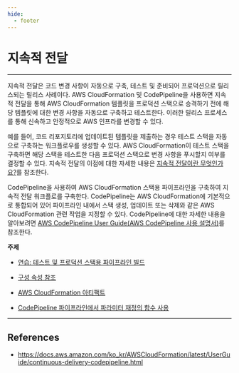```yaml
---
hide:
  - footer
---
```


# 지속적 전달

---

지속적 전달은 코드 변경 사항이 자동으로 구축, 테스트 및 준비되어 프로덕션으로 릴리스되는 릴리스 사례이다. AWS CloudFormation 및 CodePipeline을 사용하면 지속적 전달을 통해 AWS CloudFormation 템플릿을 프로덕션 스택으로 승격하기 전에 해당 템플릿에 대한 변경 사항을 자동으로 구축하고 테스트한다. 이러한 릴리스 프로세스를 통해 신속하고 안정적으로 AWS 인프라를 변경할 수 있다.

예를 들어, 코드 리포지토리에 업데이트된 템플릿을 제출하는 경우 테스트 스택을 자동으로 구축하는 워크플로우를 생성할 수 있다. AWS CloudFormation이 테스트 스택을 구축하면 해당 스택을 테스트한 다음 프로덕션 스택으로 변경 사항을 푸시할지 여부를 결정할 수 있다. 지속적 전달의 이점에 대한 자세한 내용은 [지속적 전달이란 무엇인가요?](http://aws.amazon.com/devops/continuous-delivery/)를 참조한다.

CodePipeline을 사용하여 AWS CloudFormation 스택용 파이프라인을 구축하여 지속적 전달 워크플로를 구축한다. CodePipeline는 AWS CloudFormation에 기본적으로 통합되어 있어 파이프라인 내에서 스택 생성, 업데이트 또는 삭제와 같은 AWS CloudFormation 관련 작업을 지정할 수 있다. CodePipeline에 대한 자세한 내용을 알아보려면 [AWS CodePipeline User Guide(AWS CodePipeline 사용 설명서)](https://docs.aws.amazon.com/codepipeline/latest/userguide/)를 참조한다.

**주제**

- [연습: 테스트 및 프로덕션 스택용 파이프라인 빌드](https://docs.aws.amazon.com/ko_kr/AWSCloudFormation/latest/UserGuide/continuous-delivery-codepipeline-basic-walkthrough.html)

- [구성 속성 참조](https://docs.aws.amazon.com/ko_kr/AWSCloudFormation/latest/UserGuide/continuous-delivery-codepipeline-action-reference.html)

- [AWS CloudFormation 아티팩트](https://docs.aws.amazon.com/ko_kr/AWSCloudFormation/latest/UserGuide/continuous-delivery-codepipeline-cfn-artifacts.html)

- [CodePipeline 파이프라인에서 파라미터 재정의 함수 사용](https://docs.aws.amazon.com/ko_kr/AWSCloudFormation/latest/UserGuide/continuous-delivery-codepipeline-parameter-override-functions.html)

---

## References

- <https://docs.aws.amazon.com/ko_kr/AWSCloudFormation/latest/UserGuide/continuous-delivery-codepipeline.html>
